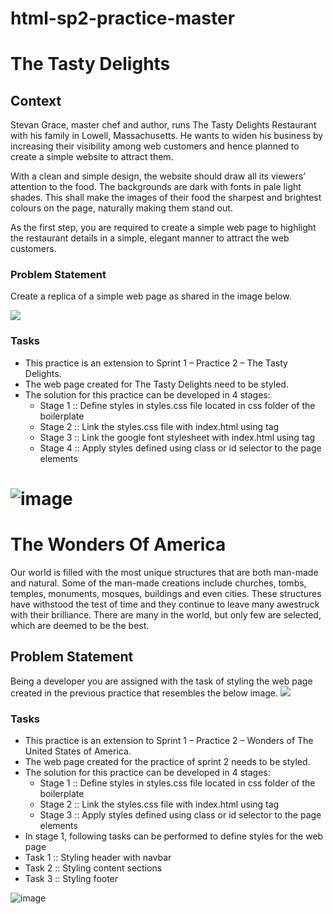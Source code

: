 # html-sp2-practice-master
# The Tasty Delights

## Context

Stevan Grace, master chef and author, runs The Tasty Delights Restaurant with his family in Lowell, Massachusetts. He wants to widen his business by increasing their visibility among web customers and hence planned to create a simple website to attract them.

With a clean and simple design, the website should draw all its viewers’ attention to the food. The backgrounds are dark with fonts in pale light shades. This shall make the images of their food the sharpest and brightest colours on the page, naturally making them stand out. 

As the first step, you are required to create a simple web page to highlight the restaurant details in a simple, elegant manner to attract the web customers.

### Problem Statement

Create a replica of a simple web page as shared in the image below.

![](./The-Tasty-Delights.png)

### Tasks

- This practice is an extension to Sprint 1 – Practice 2 – The Tasty Delights.​
- The web page created for The Tasty Delights need to be styled.​
- The solution for this practice can be developed in 4 stages:​​​
    - Stage 1 :: Define styles in styles.css file located in css folder of the boilerplate​​​
    - Stage 2 :: Link the styles.css file with index.html​​ using <link> tag​
    - Stage 3 :: Link the google font stylesheet with index.html using <link> tag​
      <link href="https://fonts.googleapis.com/css2?family=Fraunces" rel="stylesheet">​
    - Stage 4 :: Apply styles defined using class or id selector to the page elements


![image](https://user-images.githubusercontent.com/108535012/209479031-d1b7bbe6-046a-4408-a7e6-afc4918b347a.png)
===============================================================================================================================================================
# The Wonders Of America

Our world is filled with the most unique structures that are both man-made and natural. Some of the man-made creations include churches, tombs, temples, monuments, mosques, buildings and even cities. These structures have withstood the test of time and they continue to leave many awestruck with their brilliance. There are many in the world, but only few are selected, which are deemed to be the best.

## Problem Statement

Being a developer you are assigned with the task of styling the web page created in the previous practice that resembles the below image.
![](./Wonders-of-America.png)

### Tasks

- This practice is an extension to Sprint 1 – Practice 2 – Wonders of The United States of America.​
- The web page created for the practice of sprint 2 needs to be styled.​
- The solution for this practice can be developed in 4 stages:​​​
    - Stage 1 :: Define styles in styles.css file located in css folder of the boilerplate​​​
    - Stage 2 :: Link the styles.css file with index.html​​ using <link> tag​
    - Stage 3 :: Apply styles defined using class or id selector to the page elements
- In stage 1, following tasks can be performed to define styles for the web page​
- Task 1 :: Styling header with navbar​
- Task 2 :: Styling content sections​
- Task 3 :: Styling footer​

![image](https://user-images.githubusercontent.com/108535012/209479052-f046a174-da11-4acf-953c-47a1b441b92a.png)
